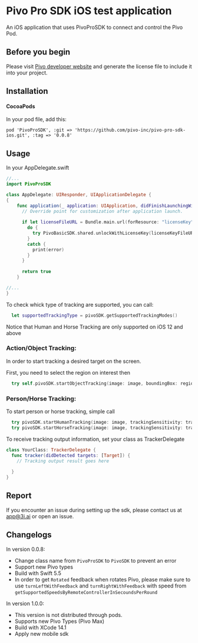 # Pivo Pro SDK iOS test application

An iOS application that uses PivoProSDK to connect and control the Pivo Pod.

## Before you begin

Please visit [Pivo developer website](https://developer.pivo.app/) and generate the license file to include it into your project. 

## Installation

#### CocoaPods
In your pod file, add this:

```
pod 'PivoProSDK', :git => 'https://github.com/pivo-inc/pivo-pro-sdk-ios.git', :tag => '0.0.8'
```
## Usage

In your AppDelegate.swift

```swift
//...
import PivoProSDK

class AppDelegate: UIResponder, UIApplicationDelegate {
{
    func application(_ application: UIApplication, didFinishLaunchingWithOptions launchOptions: [UIApplication.LaunchOptionsKey: Any]?) -> Bool {
      // Override point for customization after application launch.
      
      if let licenseFileURL = Bundle.main.url(forResource: "licenseKey", withExtension: "json") {
        do {
          try PivoBasicSDK.shared.unlockWithLicenseKey(licenseKeyFileURL: licenseFileURL)
        }
        catch {
          print(error)
        }
      }
      
      return true
    }

//...
}
```

To check whick type of tracking are supported, you can call:

```swift
  let supportedTrackingType = pivoSDK.getSupportedTrackingModes()
```

Notice that Human and Horse Tracking are only supported on iOS 12 and above

### Action/Object Tracking:

In order to start tracking a desired target on the screen.

First, you need to select the region on interest then
```swift
  try self.pivoSDK.startObjectTracking(image: image, boundingBox: regionOfInterest, trackingSensitivity: trackingSensitivity, delegate: self)
```

### Person/Horse Tracking:

To start person or horse tracking, simple call

```swift
  try pivoSDK.startHumanTracking(image: image, trackingSensitivity: trackingSensitivity, delegate: self)
  try pivoSDK.startHorseTracking(image: image, trackingSensitivity: trackingSensitivity, delegate: self)
```

To receive tracking output information, set your class as TrackerDelegate
```swift
class YourClass: TrackerDelegate {
  func tracker(didDetected targets: [Target]) {
    // Tracking output result goes here
    
  }
}
```

## Report
If you encounter an issue during setting up the sdk, please contact us at app@3i.ai or open an issue.

## Changelogs

In version 0.0.8:
- Change class name from `PivoProSDK` to `PivoSDK` to prevent an error
- Support new Pivo types
- Build with Swift 5.5
- In order to get `Rotated` feedback when rotates Pivo, please make sure to use `turnLeftWithFeedback` and `turnRightWithFeedback` with speed from `getSupportedSpeedsByRemoteControllerInSecoundsPerRound`

In version 1.0.0:
- This version is not distributed through pods.
- Supports new Pivo Types (Pivo Max)
- Build with XCode 14.1
- Apply new mobile sdk

